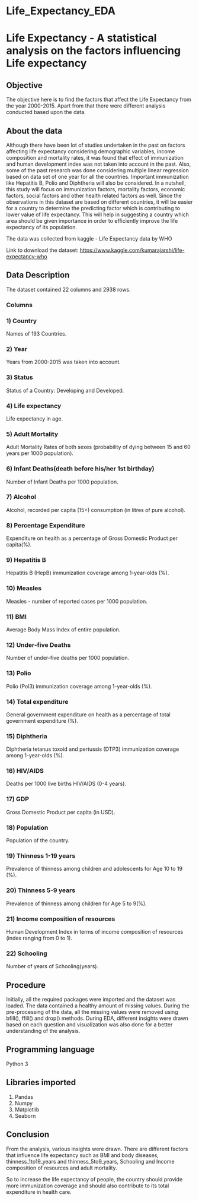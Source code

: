 # Life_Expectancy_EDA

# Life Expectancy - A statistical analysis on the factors influencing Life expectancy


## Objective

The objective here is to find the factors that affect the Life Expectancy from the year 2000-2015. Apart from that there were different analysis conducted based upon the data.


## About the data

Although there have been lot of studies undertaken in the past on factors affecting life expectancy considering demographic variables, income composition and mortality rates, it was found that effect of immunization and human development index was not taken into account in the past. Also, some of the past research was done considering multiple linear regression based on data set of one year for all the countries. Important immunization like Hepatitis B, Polio and Diphtheria will also be considered. In a nutshell, this study will focus on immunization factors, mortality factors, economic factors, social factors and other health related factors as well. Since the observations in this dataset are based on different countries, it will be easier for a country to determine the predicting factor which is contributing to lower value of life expectancy. This will help in suggesting a country which area should be given importance in order to efficiently improve the life expectancy of its population.

The data was collected from kaggle - Life Expectancy data by WHO

Link to download the dataset: https://www.kaggle.com/kumarajarshi/life-expectancy-who


## Data Description
The dataset contained 22 columns and 2938 rows.

### Columns

### 1) Country

Names of 193 Countries.

### 2) Year

Years from 2000-2015 was taken into account.

### 3) Status

Status of a Country: Developing and Developed.

### 4) Life expectancy

Life expectancy in age.

### 5) Adult Mortality

Adult Mortality Rates of both sexes (probability of dying between 15 and 60 years per 1000 population).

### 6) Infant Deaths(death before his/her 1st birthday)

Number of Infant Deaths per 1000 population.

### 7) Alcohol

Alcohol, recorded per capita (15+) consumption (in litres of pure alcohol).

### 8) Percentage Expenditure

Expenditure on health as a percentage of Gross Domestic Product per capita(%).

### 9) Hepatitis B

Hepatitis B (HepB) immunization coverage among 1-year-olds (%).

### 10) Measles

Measles - number of reported cases per 1000 population.

### 11) BMI

Average Body Mass Index of entire population.

### 12) Under-five Deaths

Number of under-five deaths per 1000 population.

### 13) Polio

Polio (Pol3) immunization coverage among 1-year-olds (%).

### 14) Total expenditure

General government expenditure on health as a percentage of total government expenditure (%).

### 15) Diphtheria

Diphtheria tetanus toxoid and pertussis (DTP3) immunization coverage among 1-year-olds (%).

### 16) HIV/AIDS

Deaths per 1000 live births HIV/AIDS (0-4 years).

### 17) GDP

Gross Domestic Product per capita (in USD).

### 18) Population

Population of the country.

### 19) Thinness 1-19 years

Prevalence of thinness among children and adolescents for Age 10 to 19 (%).

### 20) Thinness 5-9 years

Prevalence of thinness among children for Age 5 to 9(%).

### 21) Income composition of resources

Human Development Index in terms of income composition of resources (index ranging from 0 to 1).

### 22) Schooling

Number of years of Schooling(years).


## Procedure
Initially, all the required packages were imported and the dataset was loaded. The data contained a healthy amount of missing values. During the pre-processing of the data, all the missing values were removed using bfill(), ffill() and drop() methods. During EDA, different insights were drawn based on each question and visualization was also done for a better understanding of the analysis.

## Programming language
Python 3

## Libraries imported

1) Pandas
2) Numpy
3) Matplotlib
4) Seaborn

## Conclusion

From the analysis, various insights were drawn. There are different factors that influence life expectancy such as BMI and body diseases, thinness_1to19_years and thinness_5to9_years, Schooling and Income composition of resources and adult mortality.

So to increase the life expectancy of people, the country should provide more immunization coverage and should also contribute to its total expenditure in health care.

